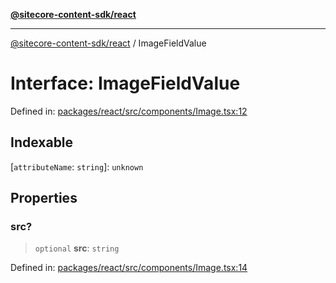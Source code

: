 [**@sitecore-content-sdk/react**](../README.md)

***

[@sitecore-content-sdk/react](../README.md) / ImageFieldValue

# Interface: ImageFieldValue

Defined in: [packages/react/src/components/Image.tsx:12](https://github.com/Sitecore/content-sdk/blob/0d1933830661df0273ddb41b92f4a0934e861521/packages/react/src/components/Image.tsx#L12)

## Indexable

\[`attributeName`: `string`\]: `unknown`

## Properties

### src?

> `optional` **src**: `string`

Defined in: [packages/react/src/components/Image.tsx:14](https://github.com/Sitecore/content-sdk/blob/0d1933830661df0273ddb41b92f4a0934e861521/packages/react/src/components/Image.tsx#L14)
